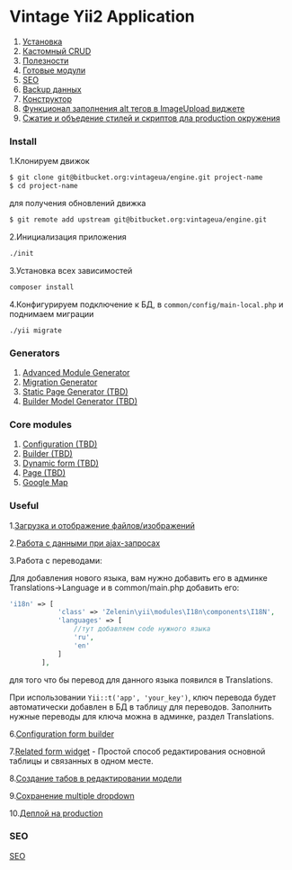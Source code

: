 
Vintage Yii2 Application
===================================

1. [Установка](#markdown-header-install)
2. [Кастомный CRUD](#markdown-header-crud)
3. [Полезности](#markdown-header-useful)
4. [Готовые модули](#markdown-header-modules)
5. [SEO](#markdown-header-seo)
7. [Backup данных](#markdown-header-backup)
9. [Конструктор](docs/Builder.md)
10. [Функционал заполнения alt тегов в ImageUpload виджете](docs/image-upload-metadata.md)
11. [Сжатие и объедение стилей и скриптов дла production окружения](docs/compress_and_concat.md)

### Install

1.Клонируем движок

```bash
$ git clone git@bitbucket.org:vintageua/engine.git project-name
$ cd project-name
```

для получения обновлений движка

```bash
$ git remote add upstream git@bitbucket.org:vintageua/engine.git
```

2.Инициализация приложения

```bash
./init
```

3.Установка всех зависимостей

```bash
composer install
```

4.Конфигурируем подключение к БД, в `common/config/main-local.php` и поднимаем миграции

```
./yii migrate
```

### Generators

1. [Advanced Module Generator](docs/generators/AdvancedModuleGenerator.md)
2. [Migration Generator](docs/generators/MigrationGenerator.md)
3. [Static Page Generator (TBD)](docs/generators/StaticPageGenerator.md)
4. [Builder Model Generator (TBD)](docs/generators/BuilderModelGenerator.md)

### Core modules

1. [Configuration (TBD)](docs/modules/configurator.md)
2. [Builder (TBD)](docs/modules/builder.md)
3. [Dynamic form (TBD)](docs/modules/dynamicForm.md)
4. [Page (TBD)](docs/modules/pages.md)
5. [Google Map](docs/modules/map.md)

### Useful

1.[Загрузка и отображение файлов/изображений](docs/File_upload.md)

2.[Работа с данными при ajax-запросах](docs/Ajax_features.md)

3.Работа с переводами:

Для добавления нового языка, вам нужно добавить его в админке Translations->Language и в common/main.php добавить его:
```php
'i18n' => [
            'class' => 'Zelenin\yii\modules\I18n\components\I18N',
            'languages' => [
                //тут добавляем code нужного языка
                'ru',
                'en'
            ]
        ],
```
для того что бы перевод для данного языка появился в Translations.

При использовании `Yii::t('app', 'your_key')`, ключ перевода будет автоматически добавлен в БД в таблицу для переводов.
Заполнить нужные переводы для ключа можна в админке, раздел Translations.

6.[Configuration form builder](docs/Configuration.md)

7.[Related form widget](docs/RelatedFormWidget.md) - Простой способ редактирования основной таблицы и связанных в одном месте.

8.[Создание табов в редактировании модели](docs/AddTabs.md)

9.[Сохранение multiple dropdown](docs/Has_many_behavior.md)

10.[Деплой на production](docs/ProductionDeployment.md)

### SEO

[SEO](docs/SEO.md)
